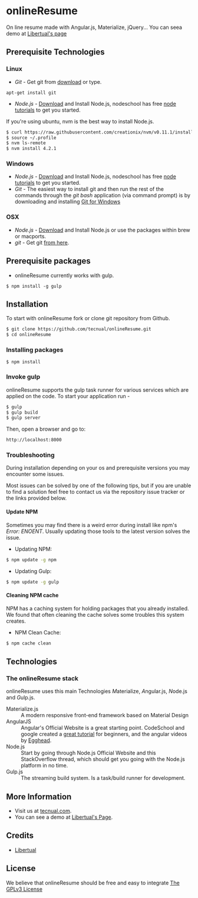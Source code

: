 # onlineResume
On line resume made with Angular.js, Materialize, jQuery...
You can seea demo at [Libertual's page](http://libertual.github.io/resume.html)

## Prerequisite Technologies
### Linux

* *Git* - Get git from <a href="http://git-scm.com/downloads">download</a>  or type.

```
apt-get install git

```

* *Node.js* - <a href="http://nodejs.org/download/">Download</a> and Install Node.js, nodeschool has free <a href=" http://nodeschool.io/#workshoppers">node tutorials</a> to get you started.

If you're using ubuntu, nvm is the best way to install Node.js.
```bash
$ curl https://raw.githubusercontent.com/creationix/nvm/v0.11.1/install.sh | bash
$ source ~/.profile
$ nvm ls-remote
$ nvm install 4.2.1

```

### Windows
* *Node.js* - <a href="http://nodejs.org/download/">Download</a> and Install Node.js, nodeschool has free <a href=" http://nodeschool.io/#workshoppers">node tutorials</a> to get you started.
* *Git* - The easiest way to install git and then run the rest of the commands through the *git bash* application (via command prompt) is by downloading and installing <a href="http://git-scm.com/download/win">Git for Windows</a>

### OSX
* *Node.js* -  <a href="http://nodejs.org/download/">Download</a> and Install Node.js or use the packages within brew or macports.
* *git* - Get git <a href="http://git-scm.com/download/mac">from here</a>.

## Prerequisite packages

* onlineResume currently works with gulp.

```
$ npm install -g gulp

```

## Installation
To start with onlineResume fork or clone git repository from Github.

```bash
$ git clone https://github.com/tecnual/onlineResume.git
$ cd onlineResume
```
### Installing packages

```
$ npm install
```

### Invoke gulp

onlineResume supports the gulp task runner for various services which are applied on the code.
To start your application run -

```bash
$ gulp
$ gulp build
$ gulp server

```

Then, open a browser and go to:
```bash
http://localhost:8000
```

### Troubleshooting
During installation depending on your os and prerequisite versions you may encounter some issues.

Most issues can be solved by one of the following tips, but if you are unable to find a solution feel free to contact us via the repository issue tracker or the links provided below.

#### Update NPM

Sometimes you may find there is a weird error during install like npm's *Error: ENOENT*. Usually updating those tools to the latest version solves the issue.

* Updating NPM:
```bash
$ npm update -g npm
```

* Updating Gulp:
```bash
$ npm update -g gulp
```

#### Cleaning NPM cache
NPM has a caching system for holding packages that you already installed.
We found that often cleaning the cache solves some troubles this system creates.

* NPM Clean Cache:
```bash
$ npm cache clean
```

## Technologies

### The onlineResume stack

onlineResume uses this main Technologies *M*aterialize, *A*ngular.js, *N*ode.js and *G*ulp.js.

<dl class="dl-horizontal">
<dt>Materialize.js</dt>
<dd>A modern responsive front-end framework based on Material Design</dd>
<dt>AngularJS</dt>
<dd>Angular's Official Website is a great starting point. CodeSchool and google created a <a href="https://www.codeschool.com/courses/shaping-up-with-angular-js">great tutorial</a> for beginners, and the angular videos by <a href="https://egghead.io/">Egghead</a>.</dd>
<dt>Node.js</dt>
<dd>Start by going through Node.js Official Website and this StackOverflow thread, which should get you going with the Node.js platform in no time.</dd>
<dt>Gulp.js</dt>
<dd>The streaming build system. Is a task/build runner for development.</dd>
</dl>

## More Information
  * Visit us at [tecnual.com](http://www.tecnual.com/).
  * You can see a demo at [Libertual's Page](http://libertual.github.io/).

## Credits
  * <a href="https://github.com/Libertual">Libertual</a>  

## License
We believe that onlineResume should be free and easy to integrate [The GPLv3 License](http://www.gnu.org/licenses/gpl-3.0.html)

